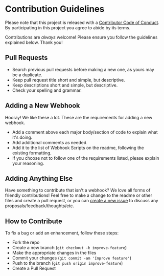# Contribution Guidelines

Please note that this project is released with a [Contributor Code of Conduct](CODE-OF-CONDUCT.md). By participating in this project you agree to abide by its terms.

Contributions are _always_ welcome! Please ensure you follow the guidelines explained below. Thank you!

## Pull Requests

- Search previous pull requests before making a new one, as yours may be a duplicate.
- Keep pull request title short and simple, but descriptive.
- Keep descriptions short and simple, but descriptive.
- Check your spelling and grammar.

## Adding a New Webhook

Hooray! We like these a lot. These are the requirements for adding a new webhook.

- Add a comment above each major body/section of code to explain what it's doing.
- Add additional comments as needed.
- Add it to the list of Webhook Scripts on the readme, following the existing formatting.
- If you choose not to follow one of the requirements listed, please explain your reasoning.

## Adding Anything Else

Have something to contribute that isn't a webhook? We love all forms of friendly contributions! Feel free to make a change to the readme or other files and create a pull request, or you can [create a new issue](https://github.com/CompSciLauren/awesome-webhooks/issues/new?assignees=&labels=enhancement&template=feature_request.md&title=) to discuss any proposals/feedback/thoughts/etc.

## How to Contribute

To fix a bug or add an enhancement, follow these steps:

- Fork the repo
- Create a new branch (`git checkout -b improve-feature`)
- Make the appropriate changes in the files
- Commit your changes (`git commit -am 'Improve feature'`)
- Push to the branch (`git push origin improve-feature`)
- Create a Pull Request
